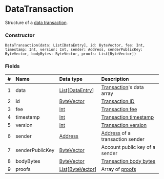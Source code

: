 # DataTransaction

Structure of a [data transaction](/en/blockchain/transaction-type/data-transaction.md).

### Constructor

``` ride
DataTransaction(data: List[DataEntry], id: ByteVector, fee: Int, timestamp: Int, version: Int, sender: Address, senderPublicKey: ByteVector, bodyBytes: ByteVector, proofs: List[ByteVector])
```

### Fields

| # | Name | Data type | Description |
| :--- | :--- | :--- | :--- |
| 1 | data | [List](/en/ride/data-types/list.md)[[DataEntry](/en/ride/structures/common-structures/data-entry.md)] | [Transaction](/en/blockchain/transaction.md)'s data array |
| 2 | id | [ByteVector](/en/ride/data-types/byte-vector.md) | [Transaction ID](/en/blockchain/transaction/transaction-id.md) |
| 3 | fee | [Int](/en/ride/data-types/int.md) | [Transaction fee](/en/blockchain/transaction/transaction-fee.md) |
| 4 | timestamp | [Int](/en/ride/data-types/int.md) | [Transaction timestamp](/en/blockchain/transaction/transaction-timestamp.md) |
| 5 | version | [Int](/en/ride/data-types/int.md) | [Transaction version](/en/blockchain/transaction/transaction-version.md) |
| 6 | sender | [Address](/en/ride/structures/common-structures/address.md) | [Address](/en/blockchain/account/address.md) of a transaction sender |
| 7 | senderPublicKey | [ByteVector](/en/ride/data-types/byte-vector.md) | Account public key of a sender |
| 8 | bodyBytes | [ByteVector](/en/ride/data-types/byte-vector.md) | [Transaction body bytes](/en/blockchain/transaction/transaction-body-bytes.md) |
| 9 | proofs | [List](/en/ride/data-types/list.md)[[ByteVector](/en/ride/data-types/byte-vector.md)] | Array of [proofs](/en/blockchain/transaction/transaction-proof.md) |
